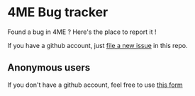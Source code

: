# 4ME Bug tracker

Found a bug in 4ME ? Here's the place to report it !

If you have a github account, just [file a new issue](https://github.com/devteamreims/4ME/issues/new) in this repo.

## Anonymous users

If you don't have a github account, feel free to use [this form](https://gitreports.com/issue/devteamreims/4ME)
